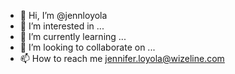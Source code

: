 - 👋 Hi, I’m @jennloyola
- 👀 I’m interested in ...
- 🌱 I’m currently learning ...
- 💞️ I’m looking to collaborate on ...
- 📫 How to reach me jennifer.loyola@wizeline.com

<!---
jennloyola/jennloyola is a ✨ special ✨ repository because its `README.md` (this file) appears on your GitHub profile.
You can click the Preview link to take a look at your changes.
--->
